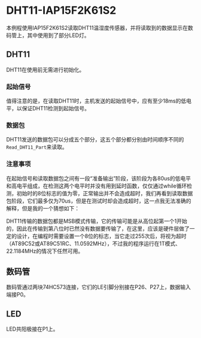 # DHT11-IAP15F2K61S2 #

本例程使用IAP15F2K61S2读取DHT11温湿度传感器，并将读取到的数据显示在数码管上，其中使用到了部分LED灯。

## DHT11 ##

DHT11在使用前无需进行初始化。

### 起始信号 ###

值得注意的是，在读取DHT11时，主机发送的起始信号中，应有至少18ms的低电平，以保证DHT11检测到起始信号。

### 数据包 ###

DHT11发送的数据包可以分成五个部分，这五个部分都分别由时间顺序不同的`Read_DHT11_Part`来读取。

### 注意事项 ###

在起始信号和读取数据包之间有一段“准备输出”阶段，该阶段为各80us的低电平和高电平组成，在检测这两个电平时并没有用到延时函数，仅仅通过while循环检测，初始时的8位标志的值为零，正常输出并不会造成超时，我们再看到读取数据包阶段，它们最多仅为70us，但是在测试时却会造成超时，这一点我无法准确的解释，但是我的一个猜想如下：

DHT11传输的数据包都是MSB模式传输，它的传输可能是从高位起第一个1开始的，因此在传输到第八位时已然没有数据要传输了，在这里，应该是硬件层做了一定的设计，在编程时需要设置一个8位的标志，当它走过255次后，将视为超时（AT89C52或AT89C51RC、11.0592MHz），不过我的程序运行在1T模式、22.1184MHz的情况下任然可用。

## 数码管 ##

数码管通过两块74HC573连接，它们的LE引脚分别接在P26、P27上，数据输入端接P0。

## LED ##

LED共阳极接在P1上。